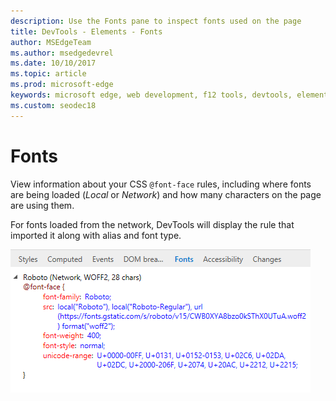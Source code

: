```yaml
---
description: Use the Fonts pane to inspect fonts used on the page
title: DevTools - Elements - Fonts
author: MSEdgeTeam
ms.author: msedgedevrel
ms.date: 10/10/2017
ms.topic: article
ms.prod: microsoft-edge
keywords: microsoft edge, web development, f12 tools, devtools, elements, fonts, @font-face
ms.custom: seodec18
---
```


# Fonts

View information about your CSS `@font-face` rules, including where fonts are being loaded (*Local* or *Network*) and how many characters on the page are using them.

For fonts loaded from the network, DevTools will display the rule that imported it along with alias and font type.

![Fonts pane](../media/elements_fonts.png)